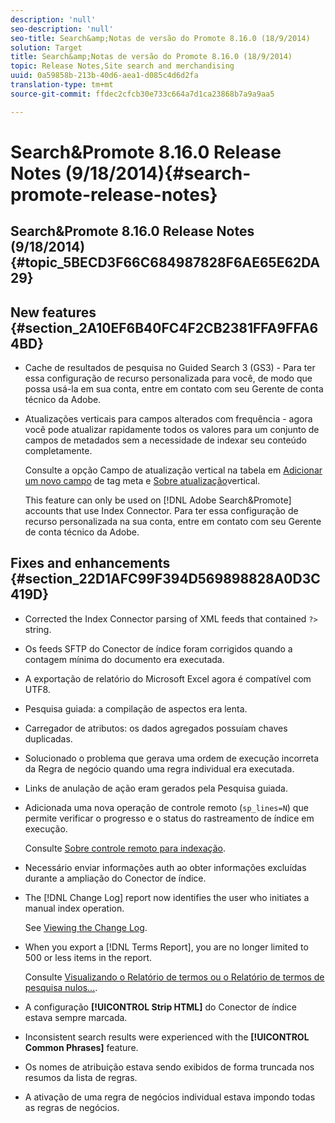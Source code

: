 ```yaml
---
description: 'null'
seo-description: 'null'
seo-title: Search&amp;Notas de versão do Promote 8.16.0 (18/9/2014)
solution: Target
title: Search&amp;Notas de versão do Promote 8.16.0 (18/9/2014)
topic: Release Notes,Site search and merchandising
uuid: 0a59858b-213b-40d6-aea1-d085c4d6d2fa
translation-type: tm+mt
source-git-commit: ffdec2cfcb30e733c664a7d1ca23868b7a9a9aa5

---
```



# Search&amp;Promote 8.16.0 Release Notes (9/18/2014){#search-promote-release-notes}

## Search&amp;Promote 8.16.0 Release Notes (9/18/2014) {#topic_5BECD3F66C684987828F6AE65E62DA29}

## New features {#section_2A10EF6B40FC4F2CB2381FFA9FFA64BD}

* Cache de resultados de pesquisa no Guided Search 3 (GS3) - Para ter essa configuração de recurso personalizada para você, de modo que possa usá-la em sua conta, entre em contato com seu Gerente de conta técnico da Adobe.
* Atualizações verticais para campos alterados com frequência - agora você pode atualizar rapidamente todos os valores para um conjunto de campos de metadados sem a necessidade de indexar seu conteúdo completamente.

   Consulte a opção Campo de atualização vertical na tabela em [Adicionar um novo campo](../c-about-settings-menu/c-about-metadata-menu.md#task_6DF188C0FC7F4831A4444CA9AFA615E5) de tag meta e [Sobre atualização](../c-about-index-menu/c-about-vertical-updates.md#concept_E65A70C9C2E04804BF24FBE1B3CAD899)vertical.

   This feature can only be used on [!DNL Adobe Search&Promote] accounts that use Index Connector. Para ter essa configuração de recurso personalizada na sua conta, entre em contato com seu Gerente de conta técnico da Adobe.

## Fixes and enhancements {#section_22D1AFC99F394D569898828A0D3C419D}

* Corrected the Index Connector parsing of XML feeds that contained `?>` string.
* Os feeds SFTP do Conector de índice foram corrigidos quando a contagem mínima do documento era executada.
* A exportação de relatório do Microsoft Excel agora é compatível com UTF8.
* Pesquisa guiada: a compilação de aspectos era lenta.
* Carregador de atributos: os dados agregados possuíam chaves duplicadas.
* Solucionado o problema que gerava uma ordem de execução incorreta da Regra de negócio quando uma regra individual era executada.
* Links de anulação de ação eram gerados pela Pesquisa guiada.
* Adicionada uma nova operação de controle remoto (`sp_lines=N`) que permite verificar o progresso e o status do rastreamento de índice em execução.

   Consulte [Sobre controle remoto para indexação](../c-about-index-menu/c-about-remote-control-for-indexing.md#concept_C79B322190E84106A434E5C6D4A4118F).

* Necessário enviar informações auth ao obter informações excluídas durante a ampliação do Conector de índice.
* The [!DNL Change Log] report now identifies the user who initiates a manual index operation.

   See [Viewing the Change Log](../c-about-reports-menu/c-about-reports-menu.md#task_166F1156719F4B3D834BEA8E249C8057).

* When you export a [!DNL Terms Report], you are no longer limited to 500 or less items in the report.

   Consulte [Visualizando o Relatório de termos ou o Relatório de termos de pesquisa nulos...](../c-about-reports-menu/c-about-reports-menu.md#task_53B7ED1582DD4B0E8376546A7AFC789A).

* A configuração **[!UICONTROL Strip HTML]** do Conector de índice estava sempre marcada.
* Inconsistent search results were experienced with the **[!UICONTROL Common Phrases]** feature.
* Os nomes de atribuição estava sendo exibidos de forma truncada nos resumos da lista de regras.
* A ativação de uma regra de negócios individual estava impondo todas as regras de negócios.

